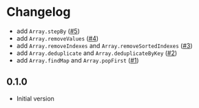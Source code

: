 # Changelog

- add `Array.stepBy` ([#5](https://github.com/seaofvoices/luau-disk/pull/5))
- add `Array.removeValues` ([#4](https://github.com/seaofvoices/luau-disk/pull/4))
- add `Array.removeIndexes` and `Array.removeSortedIndexes` ([#3](https://github.com/seaofvoices/luau-disk/pull/3))
- add `Array.deduplicate` and `Array.deduplicateByKey` ([#2](https://github.com/seaofvoices/luau-disk/pull/2))
- add `Array.findMap` and `Array.popFirst` ([#1](https://github.com/seaofvoices/luau-disk/pull/1))

## 0.1.0

- Initial version
